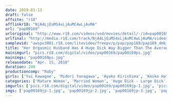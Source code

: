 ```yaml
---
date: 2019-01-13
draft: false
affsite: "r18"
afflinkr18: "NjA4LjEuMS4xLjAuMC4wLjAuMA"
url: "pap00169"
urloriginal: "http://www.r18.com/videos/vod/movies/detail/-/id=pap00169"
urlfinal: "http://media.r18.com/track/NjA4LjEuMS4xLjAuMC4wLjAuMA/videos/vod/movies/detail/-/id=pap00169"
samplevid: "awspv3001.r18.com/litevideo/freepv/p/pap/pap169/pap169_dmb_w.mp4"
title: "Her Orgasmic Husband Has A Huge Dick Way Bigger Than The Average Man! Although She Struggles With Her Husband's Massive Cock, She's Been Feeling Much Batter Lately, And Now She's Turned Into A Horny Slutty Housewife 4 Hours/9 Ladies"
mainimgurl: "pics.r18.com/digital/video/pap00169/pap00169ps.jpg"
mainimgs: "pap00169ps.jpg"
releasedate: "Apr. 15, 2018"
duration: 240
productioncomp: "Ruby"
girls: ['Yui Kawagoe', 'Midori Yanagawa', 'Ayako Kirishima', 'Keiko Hattori', 'Mako Saeki', 'Kisa Tomine', 'Kaoru Aihara', 'Sayuri Maesawa', 'Rina Kirihara']
categories: ['Mature Woman', 'Married Woman', 'Huge Dick - Large Dick', 'Over 4 Hours', 'Hi-Def']
imgurls: ['pics.r18.com/digital/video/pap00169/pap00169jp-1.jpg', 'pics.r18.com/digital/video/pap00169/pap00169jp-2.jpg', 'pics.r18.com/digital/video/pap00169/pap00169jp-3.jpg', 'pics.r18.com/digital/video/pap00169/pap00169jp-4.jpg', 'pics.r18.com/digital/video/pap00169/pap00169jp-5.jpg', 'pics.r18.com/digital/video/pap00169/pap00169jp-6.jpg', 'pics.r18.com/digital/video/pap00169/pap00169jp-7.jpg', 'pics.r18.com/digital/video/pap00169/pap00169jp-8.jpg', 'pics.r18.com/digital/video/pap00169/pap00169jp-9.jpg', 'pics.r18.com/digital/video/pap00169/pap00169jp-10.jpg', 'pics.r18.com/digital/video/pap00169/pap00169jp-11.jpg', 'pics.r18.com/digital/video/pap00169/pap00169jp-12.jpg', 'pics.r18.com/digital/video/pap00169/pap00169jp-13.jpg', 'pics.r18.com/digital/video/pap00169/pap00169jp-14.jpg', 'pics.r18.com/digital/video/pap00169/pap00169jp-15.jpg', 'pics.r18.com/digital/video/pap00169/pap00169jp-16.jpg', 'pics.r18.com/digital/video/pap00169/pap00169jp-17.jpg', 'pics.r18.com/digital/video/pap00169/pap00169jp-18.jpg', 'pics.r18.com/digital/video/pap00169/pap00169jp-19.jpg', 'pics.r18.com/digital/video/pap00169/pap00169jp-20.jpg']
imgs: ['pap00169jp-1.jpg', 'pap00169jp-2.jpg', 'pap00169jp-3.jpg', 'pap00169jp-4.jpg', 'pap00169jp-5.jpg', 'pap00169jp-6.jpg', 'pap00169jp-7.jpg', 'pap00169jp-8.jpg', 'pap00169jp-9.jpg', 'pap00169jp-10.jpg', 'pap00169jp-11.jpg', 'pap00169jp-12.jpg', 'pap00169jp-13.jpg', 'pap00169jp-14.jpg', 'pap00169jp-15.jpg', 'pap00169jp-16.jpg', 'pap00169jp-17.jpg', 'pap00169jp-18.jpg', 'pap00169jp-19.jpg', 'pap00169jp-20.jpg']
---
```

